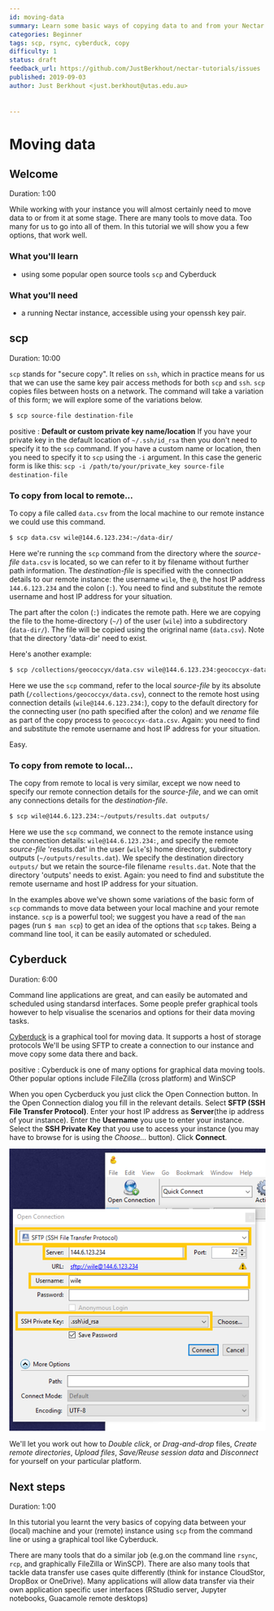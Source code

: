 ```yaml
---
id: moving-data
summary: Learn some basic ways of copying data to and from your Nectar instance.
categories: Beginner
tags: scp, rsync, cyberduck, copy
difficulty: 1
status: draft
feedback_url: https://github.com/JustBerkhout/nectar-tutorials/issues
published: 2019-09-03
author: Just Berkhout <just.berkhout@utas.edu.au>


---
```


# Moving data

## Welcome

Duration: 1:00

While working with your instance you will almost certainly need to move data to or from it at some stage. There are many tools to move data. Too many for us to go into all of them. In this tutorial we will show you a few options, that work well. 

### What you'll learn

- using some popular open source tools `scp` and  Cyberduck

### What you'll need

- a running Nectar instance, accessible using your openssh key pair. 

## scp

Duration: 10:00

`scp` stands for "secure copy". It relies on `ssh`, which in practice means for us that we can use the same key pair access methods for both `scp` and `ssh`. `scp` copies files between hosts on a network. The command will take a variation of this form; we will explore some of the variations below.

```bash
$ scp source-file destination-file
```

positive
: **Default or custom private key name/location**
If you have your private key in the default location of `~/.ssh/id_rsa` then you don't need to specify it to the `scp` command. If you have a custom name or location, then you need to specify it to `scp` using the `-i` argument. In this case the generic form is like this:
`scp -i /path/to/your/private_key source-file destination-file`

### To copy from local to remote...

To copy a file called `data.csv` from the local machine to our remote instance we could use this command.

```bash
$ scp data.csv wile@144.6.123.234:~/data-dir/
```

Here we're running the `scp` command from the directory where  the *source-file* `data.csv` is located, so we can refer to it by filename without further path information. The *destination-file* is specified with the connection details to our remote instance: the username `wile`, the `@`, the host IP address `144.6.123.234` and the colon (`:`). You need to find and substitute the remote username and host IP address for your situation. 

The part after the colon (`:`) indicates the remote path. Here we are copying the file to the home-directory (`~/`) of the user (`wile`) into a subdirectory (`data-dir/`). The file will be copied using the origrinal name (`data.csv`). Note that the directory 'data-dir' need to exist. 

Here's another example:

```bash
$ scp /collections/geococcyx/data.csv wile@144.6.123.234:geococcyx-data.csv
```

Here we use the `scp` command, refer to the local  *source-file* by its absolute path (`/collections/geococcyx/data.csv`), connect to the remote host using connection details (`wile@144.6.123.234:`), copy to the default directory for the connecting user (no path specified after the colon) and we *rename* file as part of the copy process to `geococcyx-data.csv`. Again: you need to find and substitute the remote username and host IP address for your situation. 

Easy.

### To copy from remote to local...

The copy from remote to local is very similar, except we now need to specify our remote connection details for the *source-file*, and we can omit any connections details for the *destination-file*.

```bash
$ scp wile@144.6.123.234:~/outputs/results.dat outputs/
```

Here we use the `scp` command, we connect to the remote instance using the connection details: `wile@144.6.123.234:`, and specify the remote *source-file* 'results.dat' in the user (`wile`'s) home directory, subdirectory outputs (`~/outputs/results.dat`). We specify the destination directory `outputs/` but we retain the source-file filename `results.dat`. Note that the directory 'outputs' needs to exist. Again: you need to find and substitute the remote username and host IP address for your situation. 

In the examples above we've shown some variations of the basic form of `scp` commands to move data between your local machine and your remote instance. `scp` is a powerful tool; we suggest you have a read of the `man` pages (run `$ man scp`) to get an idea of the options that `scp` takes. Being a command line tool, it can be easily automated or scheduled. 



## Cyberduck

Duration: 6:00

Command line applications are great, and can easily be automated and scheduled using standarsd interfaces. Some people prefer graphical tools however to help visualise the scenarios and options for their data moving tasks. 

[Cyberduck](https://cyberduck.io) is a graphical tool for moving data. It supports a host of storage protocols We'll be using SFTP to create a connection to our instance and move copy some data there and back.

positive
: Cyberduck is one of many options for graphical data moving tools. Other popular options include FileZilla (cross platform) and WinSCP

When you open Cycberduck you just click the Open Connection button. In the Open Connection dialog you fill in the relevant details. Select **SFTP (SSH File Transfer Protocol)**. Enter your host IP address as **Server**(the ip address of your instance). Enter the **Username** you use to enter your instance. Select the **SSH Private Key** that you use to access your instance (you may have to browse for is using the *Choose...* button). Click **Connect**.

![1567485429145](images/cyberduck-create-connection.png)



We'll let you work out how to *Double click*, or *Drag-and-drop* files, *Create remote directories*, *Upload files*, *Save/Reuse session data* and *Disconnect* for yourself on your particular platform. 

## Next steps

Duration: 1:00

In this tutorial you learnt the very basics of copying data between your (local) machine and your (remote) instance using `scp` from the command line or using a graphical tool like Cyberduck.

There are many tools that do a similar job (e.g.on the command line `rsync`, `rcp`, and graphically FileZilla or WinSCP). There are also many tools that tackle data transfer use cases quite differently (think for instance CloudStor, DropBox or OneDrive). Many applications will allow data transfer via their own application specific user interfaces (RStudio server, Jupyter notebooks, Guacamole remote desktops)



